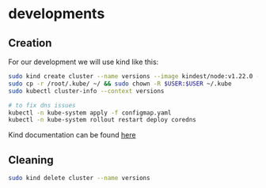 # developments

## Creation
For our development we will use kind like this:

```bash
sudo kind create cluster --name versions --image kindest/node:v1.22.0 --wait 5m --config kind-config.yaml
sudo cp -r /root/.kube/ ~/ && sudo chown -R $USER:$USER ~/.kube
sudo kubectl cluster-info --context versions

# to fix dns issues
kubectl -n kube-system apply -f configmap.yaml
kubectl -n kube-system rollout restart deploy coredns
```

Kind documentation can be found [here](https://kind.sigs.k8s.io/docs/user/quick-start/)

## Cleaning

```bash
sudo kind delete cluster --name versions
```